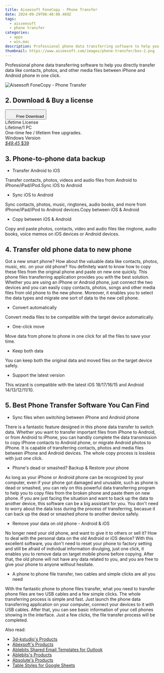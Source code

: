 ```yaml
---
title: Aiseesoft FoneCopy - Phone Transfer
date: 2024-09-29T06:48:08.469Z
tags: 
  - aisseesoft
  - phone transfer
categories: 
  - apps
  - win,mac
description: Professional phone data transferring software to help you directly transfer data like contacts, photos, and other media files between iPhone and Android phone in one click.
thumbnail: https://www.aiseesoft.com/images/phone-transfer/box-2.png
---
```


Professional phone data transferring software to help you directly transfer data like contacts, photos, and other media files between iPhone and Android phone in one click.

![Aiseesoft FoneCopy - Phone Transfer](https://www.aiseesoft.com/images/phone-transfer/box-2.png)

## 2. Download & Buy a license

<div class="mx-auto flex items-center justify-center space-x-4">
  <button 
  onclick="javascript:window.open('https://secure.2checkout.com/order/checkout.php?PRODS=4631685&QTY=1&COUPON=AISEOHC&DESIGN_TYPE=2&SHORT_FORM=1&AFFILIATE=108875&CART=1', '_blank');
    window.open('https://download.aiseesoft.com/mobiesync.exe', '_blank');void(0);"
  class="flex flex-row font-bold rounded-lg text-lg w-48 h-16 bg-[#FF8014] text-[#ffffff] items-center justify-center p-2">
    <svg width="24px" height="24px" viewBox="0 0 24 24" xmlns="http://www.w3.org/2000/svg" color="#ffffff" fill="none" stroke="currentColor" stroke-width="3" stroke-linecap="round" stroke-linejoin="round"><path d="M4 16.9865V7.01353C4 6.71792 4.21531 6.46636 4.50737 6.42072L19.3074 4.10822C19.6713 4.05137 20 4.33273 20 4.70103V19.299C20 19.6673 19.6713 19.9486 19.3074 19.8918L4.50737 17.5793C4.21531 17.5336 4 17.2821 4 16.9865Z" stroke="#f8f7f7" stroke-width="1.5"></path><path d="M4 12H20" stroke="#f8f7f7" stroke-width="1.5"></path><path d="M10.5 5.5V18.5" stroke="#f8f7f7" stroke-width="1.5"></path></svg>
    <span class="font-medium mx-auto">Free Download</span>  
  </button>
</div>

<div class="mx-auto flex items-center justify-center">
  <div class="m-8 grid grid-cols-1 gap-6 xl:grid-cols-1">
    <div class="flex w-full flex-col rounded-2xl bg-[#ffffff] text-[#374151] shadow-xl xl:w-96">
      <div class="flex h-full flex-col p-8">
        <div class="pb-6 text-3xl font-bold">Lifetime License</div>
        <div class="pb-12 text-lg">
          Lifetime/1 PC
          <div class="text-xs">One-time fee / lifetiem free upgrades.</div>
          <div class="text-xs">Windows Version</div>
        </div>
        <div class="flex flex-col gap-3 text-base"></div>
        <div class="flex flex-grow"></div>
        <div class="flex pt-10">
          <a href="https://secure.2checkout.com/order/checkout.php?PRODS=4631685&QTY=1&COUPON=AISEOHC&DESIGN_TYPE=2&SHORT_FORM=1&AFFILIATE=108875&CART=1" class="w-full transform cursor-pointer rounded-lg bg-[#7e22ce] p-3 text-center text-xl font-bold !text-[#ffffff] !no-underline transition-transform hover:bg-purple-800 active:scale-95"> 
           <em class="text-base line-through !text-[#c5c5c5]">$49.45</em>
            $39
          </a>
        </div>
      </div>
    </div>  
  </div>
</div>

## 3. Phone-to-phone data backup

- Transfer Android to iOS

Transfer contacts, photos, videos and audio files from Android to iPhone/iPad/iPod.Sync iOS to Android

- Sync iOS to Android

Sync contacts, photos, music, ringtones, audio books, and more from iPhone/iPad/iPod to Android devices.Copy between iOS & Android

- Copy between iOS & Android

Copy and paste photos, contacts, video and audio files like ringtone, audio books, voice memos on iOS devices or Android devices.

## 4. Transfer old phone data to new phone

Got a new smart phone? How about the valuable data like contacts, photos, music, etc. on your old phone? You definitely want to know how to copy these files from the original phone and paste on new one quickly. This phone files transferring application provides you with the best solution. Whether you are using an iPhone or Android phone, just connect the two devices and you can easily copy contacts, photos, songs and other media files from old phone to the new phone. Moreover, it enables you to select the data types and migrate one sort of data to the new cell phone.

- Convert automatically

Convert media files to be compatible with the target device automatically.

- One-click move

Move data from phone to phone in one click for all the files to save your time.

- Keep both data

You can keep both the original data and moved files on the target device safely.

- Support the latest version

This wizard is compatible with the latest iOS 18/17/16/15 and Android 14/13/12/11/10.

## 5. Best Phone Transfer Software You Can Find

- Sync files when switching between iPhone and Android phone

There is a fantastic feature designed in this phone data transfer to switch data. Whether you want to transfer important files from iPhone to Android, or from Android to iPhone, you can handily complete the data transmission to copy iPhone contacts to Android phone, or migrate Android photos to iPhone. It is capable of transferring contacts, photos and media files between iPhone and Android devices. The whole copy process is lossless with just one click.

- Phone's dead or smashed? Backup & Restore your phone

As long as your iPhone or Android phone can be recognized by your computer, even if your phone got damaged and unusable, such as phone is dead or smashed, you can rely on this powerful data transferring program to help you to copy files from the broken phone and paste them on new phone. If you are just facing the situation and want to back up the data to another device, this software can be a big assistant for you. You don't need to worry about the data loss during the process of transferring, becasue it can back up the dead or smashed phone to another device safely.

- Remove your data on old phone - Android & iOS

No longer need your old phone, and want to give it to others or sell it? How to deal with the personal data on the old Android or iOS device? With this excellent software, you don't need to reset your phone to factory setting and still be afraid of individual information divulging, just one click, it enables you to remove data on target mobile phone before copying. After that, the old phone will not have any data related to you, and you are free to give your phone to anyone without hesitate.

- A phone to phone file transfer, two cables and simple clicks are all you need

With the fantastic phone to phone files transfer, what you need to transfer phone files are two USB cables and a few simple clicks. The whole transferring process is simple and fast. Just launch the phone data transferring application on your computer, connect your devices to it with USB cables. After that, you can see basic information of your cell phones showing in the interface. Just a few clicks, the file transfer process will be completed.

<ins class="adsbygoogle"
      style="display:block"
      data-ad-client="ca-pub-7571918770474297"
      data-ad-slot="8358498916"
      data-ad-format="auto"
      data-full-width-responsive="true"></ins>

<span class="atpl-alsoreadstyle">Also read:</span>
<div><ul>
<li><a href="https://tools.techidaily.com/3d-kstudio/products/"><u>3d-kstudio's Products</u></a></li>
<li><a href="https://tools.techidaily.com/abexsoft/products/"><u>Abexsoft's Products</u></a></li>
<li><a href="https://tools.techidaily.com/ablebits/outlook-shared-email-templates/"><u>Ablebits Shared Email Templates for Outlook</u></a></li>
<li><a href="https://tools.techidaily.com/ablebits/products/"><u>Ablebits's Products</u></a></li>
<li><a href="https://tools.techidaily.com/absolute/products/"><u>Absolute's Products</u></a></li>
<li><a href="https://tools.techidaily.com/ablebits/google-sheets-add-ons-table-styles/"><u>Table Styles for Google Sheets</u></a></li>
</ul></div>

